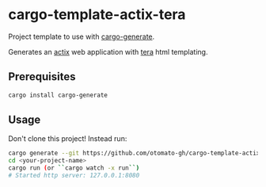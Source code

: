 # cargo-template-actix-tera 

Project template to use with [cargo-generate](https://crates.io/crates/cargo-generate).


Generates an [actix](https://actix.rs/) web application with [tera](https://github.com/Keats/tera) html templating.

## Prerequisites
```bash
cargo install cargo-generate
```
## Usage

Don't clone this project!
Instead run:
```bash
cargo generate --git https://github.com/otomato-gh/cargo-template-actix-tera.git --name <your-project-name>
cd <your-project-name>
cargo run (or ``cargo watch -x run``)
# Started http server: 127.0.0.1:8080
```
